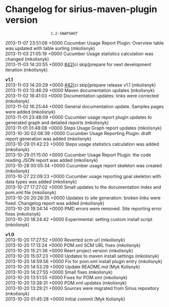 # Changelog for sirius-maven-plugin version
						1.2-SNAPSHOT

2013-11-07 23:51:08 +0000    Cucumber Usage Report Plugin: Overview table was updated with table
sorting (mkolisnyk)  
2013-11-03 21:05:19 +0000    Cucumber Usage statistics calculation was changed (mkolisnyk)  
2013-11-03 14:20:55 +0000    [#42](https://github.com/mkolisnyk/sirius-maven-plugins/issues/42)\[ci skip\]prepare for next development iteration
 (mkolisnyk)  

**v1.1**  
2013-11-03 14:20:29 +0000    [#42](https://github.com/mkolisnyk/sirius-maven-plugins/issues/42)\[ci skip\]prepare release v1.1
 (mkolisnyk)  
2013-11-03 13:46:29 +0000    Maven documentation updates (mkolisnyk)  
2013-11-02 16:41:03 +0000    Documentation updates: links were corrected (mkolisnyk)  
2013-11-02 16:25:44 +0000    General documentation update. Samples pages were added (mkolisnyk)  
2013-11-01 23:48:09 +0000    Cucumber usage report plugin updates to generated graph and detailed
reports (mkolisnyk)  
2013-11-01 01:48:08 +0000    Steps Usage Graph report updates (mkolisnyk)  
2013-10-30 02:06:39 +0000    Cucumber Usage Reporting Plugin: draft report generation was added (mkolisnyk)  
2013-10-29 01:42:23 +0000    Steps usage statistics calculation was added (mkolisnyk)  
2013-10-29 01:15:00 +0000    Cucumber Usage Report Plugin: the code reading JSON report was added (mkolisnyk)  
2013-10-28 00:05:34 +0000    Cucumber usage report skeleton was created (mkolisnyk)  
2013-10-27 22:09:23 +0000    Cucumber usage reporting goal skeleton with data types was added (mkolisnyk)  
2013-10-27 17:27:02 +0000    Small updates to the documentation index and pom.xml file (mkolisnyk)  
2013-10-20 20:28:35 +0000    Updates to site generation: broken links were fixed. Changelog report
was added (mkolisnyk)  
2013-10-20 19:34:14 +0000    PMD errors were removed. Site reporting error fixes (mkolisnyk)  
2013-10-20 18:24:42 +0000    Experimental: setting custom install script
 (mkolisnyk)  

**v1.0**  
2013-10-20 17:27:52 +0000    Reverted scm url
 (mkolisnyk)  
2013-10-20 17:13:24 +0000    POM.xml SCM URL fixes
 (mkolisnyk)  
2013-10-20 15:21:36 +0000    Reert project version (mkolisnyk)  
2013-10-20 15:07:23 +0000    Updates to maven install settings (mkolisnyk)  
2013-10-20 14:59:56 +0000    Fix for pom.xml install plugin entry (mkolisnyk)  
2013-10-20 14:53:29 +0000    Update README.md (Myk Kolisnyk)  
2013-10-20 14:27:55 +0000    Small fixes (mkolisnyk)  
2013-10-20 13:51:55 +0000    Fixes for POM.xml (mkolisnyk)  
2013-10-20 13:38:31 +0000    POM.xml updates (mkolisnyk)  
2013-10-20 13:29:21 +0000    Sources were migrated from Sirius repository (mkolisnyk)  
2013-10-20 01:45:28 +0000    Initial commit
 (Myk Kolisnyk)  
